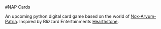 #NAP Cards

An upcoming python digital card game based on the world of [Nox-Arvum-Patria](http://napwiki.com). Inspired by Blizzard Entertainments [Hearthstone](http://eu.battle.net/hearthstone/en/).